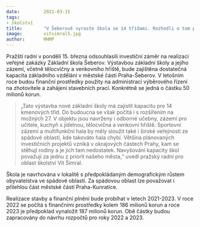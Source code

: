 ```yaml
---
date:         2021-03-15
tags:         
- školství
title:        "V Šeberově vyroste škola se 14 třídami. Rozhodli o tom pražští radní"
image: 	      vitsimral5.jpg
author:       MHMP
---
```


Pražští radní v pondělí 15. března odsouhlasili investiční záměr na realizaci veřejné zakázky Základní škola Šeberov. Výstavbou základní školy a jejího zázemí, včetně tělocvičny a venkovního hřiště, bude zajištěna dostatečná kapacita základního vzdělání v městské části Praha-Šeberov. V letošním roce budou finanční prostředky použity na administraci výběrového řízení na zhotovitele a zahájení stavebních prací. Konkrétně se jedná o částku 50 milionů korun.

> „Tato výstavba nové základní školy má zajistit kapacitu pro 14 kmenových tříd. Do budoucna se však počítá i s rozšířením na možných 27. V objektu jsou navrženy i odborné učebny, zázemí pro učitele, kuchyň s jídelnou, tělocvična a venkovní hřiště. Sportovní zázemí a multifunkční hala by měly sloužit také i široké veřejnosti ze spádové oblasti, kde takováto hala chybí. Většina plánovaných investičních projektů vzniká v okrajových částech Prahy, kam se stěhují rodiny a je jich tam nedostatek. Navyšování kapacity škol považuji za jednu z priorit našeho města,“ uvedl pražský radní pro oblast školství Vít Šimral.

Škola je navrhována v lokalitě s předpokládaným demografickým růstem obyvatelstva ve spádové oblasti. Za spádovou oblast lze považovat i přilehlou část městské části Praha-Kunratice.

Realizace stavby a finanční plnění bude probíhat v letech 2021-2023. V roce 2022 se počítá s finančními prostředky kolem 186 milionů korun a roce 2023 je předpoklad vynaložit 187 milionů korun. Obě částky budou zapracovány do návrhu rozpočtů pro roky 2022 a 2023.
